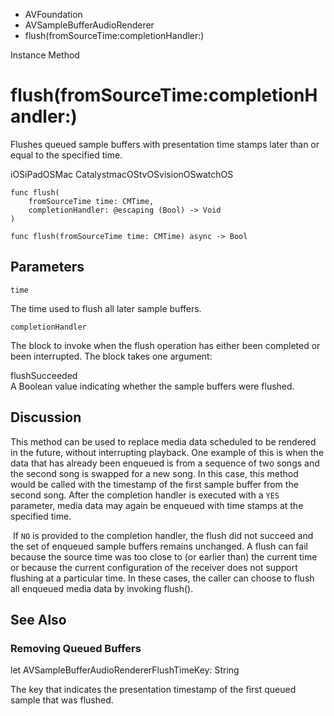 

- AVFoundation
- AVSampleBufferAudioRenderer
-  flush(fromSourceTime:completionHandler:) 

Instance Method

# flush(fromSourceTime:completionHandler:)

Flushes queued sample buffers with presentation time stamps later than or equal to the specified time.

iOSiPadOSMac CatalystmacOStvOSvisionOSwatchOS

``` source
func flush(
    fromSourceTime time: CMTime,
    completionHandler: @escaping (Bool) -> Void
)
```

``` source
func flush(fromSourceTime time: CMTime) async -> Bool
```

## Parameters 

`time`  

The time used to flush all later sample buffers.

`completionHandler`  

The block to invoke when the flush operation has either been completed or been interrupted. The block takes one argument:

flushSucceeded  
A Boolean value indicating whether the sample buffers were flushed.

## Discussion

This method can be used to replace media data scheduled to be rendered in the future, without interrupting playback. One example of this is when the data that has already been enqueued is from a sequence of two songs and the second song is swapped for a new song. In this case, this method would be called with the timestamp of the first sample buffer from the second song. After the completion handler is executed with a `YES` parameter, media data may again be enqueued with time stamps at the specified time.

 If `NO` is provided to the completion handler, the flush did not succeed and the set of enqueued sample buffers remains unchanged. A flush can fail because the source time was too close to (or earlier than) the current time or because the current configuration of the receiver does not support flushing at a particular time. In these cases, the caller can choose to flush all enqueued media data by invoking flush().

## See Also

### Removing Queued Buffers

let AVSampleBufferAudioRendererFlushTimeKey: String

The key that indicates the presentation timestamp of the first queued sample that was flushed.

